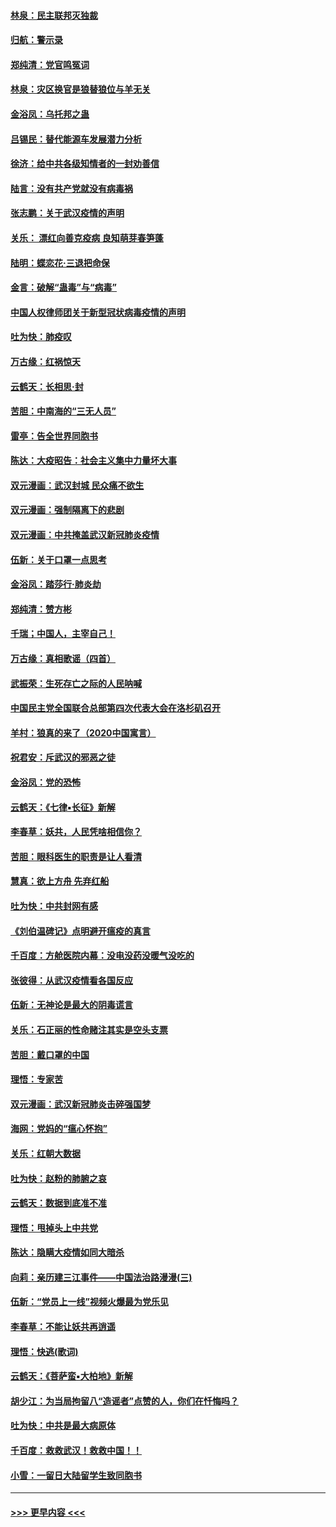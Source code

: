 #### [林泉：民主联邦灭独裁](../pages/nsc993/n11870998.md?t=02160055) 
#### [归航：警示录](../pages/nsc993/n11870963.md?t=02160055) 
#### [郑纯清：党官鸣冤词](../pages/nsc993/n11870938.md?t=02160055) 
#### [林泉：灾区换官是狼替狼位与羊无关](../pages/nsc993/n11870896.md?t=02160055) 
#### [金浴凤：乌托邦之蛊](../pages/nsc993/n11870879.md?t=02160055) 
#### [吕锡民：替代能源车发展潜力分析](../pages/nsc993/n11870656.md?t=02160055) 
#### [徐济：给中共各级知情者的一封劝善信](../pages/nsc993/n11868561.md?t=02160055) 
#### [陆言：没有共产党就没有病毒祸](../pages/nsc993/n11868232.md?t=02160055) 
#### [张志鹏：关于武汉疫情的声明](../pages/nsc993/n11867182.md?t=02160055) 
#### [关乐： 漂红向善克疫病 良知萌芽春笋蓬](../pages/nsc993/n11865710.md?t=02160055) 
#### [陆明：蝶恋花‧三退把命保](../pages/nsc993/n11865673.md?t=02160055) 
#### [金言：破解“蛊毒”与“病毒”](../pages/nsc993/n11864103.md?t=02160055) 
#### [中国人权律师团关于新型冠状病毒疫情的声明](../pages/nsc993/n11864249.md?t=02160055) 
#### [吐为快：肺疫叹](../pages/nsc993/n11864027.md?t=02160055) 
#### [万古缘：红祸惊天](../pages/nsc993/n11864079.md?t=02160055) 
#### [云鹤天：长相思‧封](../pages/nsc993/n11864006.md?t=02160055) 
#### [苦胆：中南海的“三无人员”](../pages/nsc993/n11862997.md?t=02160055) 
#### [雷亭：告全世界同胞书](../pages/nsc993/n11862572.md?t=02160055) 
#### [陈达：大疫昭告：社会主义集中力量坏大事](../pages/nsc993/n11859419.md?t=02160055) 
#### [双元漫画：武汉封城 民众痛不欲生](../pages/nsc993/n11859287.md?t=02160055) 
#### [双元漫画：强制隔离下的悲剧](../pages/nsc993/n11859244.md?t=02160055) 
#### [双元漫画：中共掩盖武汉新冠肺炎疫情](../pages/nsc993/n11858249.md?t=02160055) 
#### [伍新：关于口罩一点思考](../pages/nsc993/n11859195.md?t=02160055) 
#### [金浴凤：踏莎行‧肺炎劫](../pages/nsc993/n11858227.md?t=02160055) 
#### [郑纯清：赞方彬](../pages/nsc993/n11856803.md?t=02160055) 
#### [千瑞；中国人，主宰自己！](../pages/nsc993/n11856793.md?t=02160055) 
#### [万古缘：真相歌谣（四首）](../pages/nsc993/n11856263.md?t=02160055) 
#### [武振荣：生死存亡之际的人民呐喊](../pages/nsc993/n11856256.md?t=02160055) 
#### [中国民主党全国联合总部第四次代表大会在洛杉矶召开](../pages/nsc993/n11856344.md?t=02160055) 
#### [羊村：狼真的来了（2020中国寓言）](../pages/nsc993/n11856229.md?t=02160055) 
#### [祝君安：斥武汉的邪恶之徒](../pages/nsc993/n11855861.md?t=02160055) 
#### [金浴凤：党的恐怖](../pages/nsc993/n11855849.md?t=02160055) 
#### [云鹤天：《七律▪长征》新解](../pages/nsc993/n11855479.md?t=02160055) 
#### [李春草：妖共，人民凭啥相信你？](../pages/nsc993/n11855196.md?t=02160055) 
#### [苦胆：眼科医生的职责是让人看清](../pages/nsc993/n11853840.md?t=02160055) 
#### [慧真：欲上方舟 先弃红船](../pages/nsc993/n11853483.md?t=02160055) 
#### [吐为快：中共封网有感](../pages/nsc993/n11852575.md?t=02160055) 
#### [《刘伯温碑记》点明避开瘟疫的真言](../pages/nsc993/n11852128.md?t=02160055) 
#### [千百度：方舱医院内幕：没电没药没暖气没吃的](../pages/nsc993/n11850211.md?t=02160055) 
#### [张彼得：从武汉疫情看各国反应](../pages/nsc993/n11850102.md?t=02160055) 
#### [伍新：无神论是最大的阴毒谎言](../pages/nsc993/n11846129.md?t=02160055) 
#### [关乐：石正丽的性命赌注其实是空头支票](../pages/nsc993/n11846109.md?t=02160055) 
#### [苦胆：戴口罩的中国](../pages/nsc993/n11845576.md?t=02160055) 
#### [理悟：专家苦](../pages/nsc993/n11845564.md?t=02160055) 
#### [双元漫画：武汉新冠肺炎击碎强国梦](../pages/nsc993/n11843320.md?t=02160055) 
#### [海网：党妈的“瘟心怀抱”](../pages/nsc993/n11840740.md?t=02160055) 
#### [关乐：红朝大数据](../pages/nsc993/n11840675.md?t=02160055) 
#### [吐为快：赵粉的肺腑之哀](../pages/nsc993/n11840618.md?t=02160055) 
#### [云鹤天：数据到底准不准](../pages/nsc993/n11840325.md?t=02160055) 
#### [理悟：甩掉头上中共党](../pages/nsc993/n11838826.md?t=02160055) 
#### [陈达：隐瞒大疫情如同大暗杀](../pages/nsc993/n11838771.md?t=02160055) 
#### [向莉：亲历建三江事件——中国法治路漫漫(三)](../pages/nsc993/n11831825.md?t=02160055) 
#### [伍新：“党员上一线”视频火爆最为党乐见](../pages/nsc993/n11838200.md?t=02160055) 
#### [李春草：不能让妖共再逍遥](../pages/nsc993/n11838102.md?t=02160055) 
#### [理悟：快逃(歌词)](../pages/nsc993/n11838083.md?t=02160055) 
#### [云鹤天：《菩萨蛮▪大柏地》新解](../pages/nsc993/n11838059.md?t=02160055) 
#### [胡少江：为当局拘留八“造谣者”点赞的人，你们在忏悔吗？](../pages/nsc993/n11836801.md?t=02160055) 
#### [吐为快：中共是最大病原体](../pages/nsc993/n11836748.md?t=02160055) 
#### [千百度：救救武汉！救救中国！！](../pages/nsc993/n11836145.md?t=02160055) 
#### [小雪：一留日大陆留学生致同胞书](../pages/nsc993/n11834624.md?t=02160055) 

----
#### [ >>> 更早内容 <<< ](../indexes/nsc993-earlier.md)
